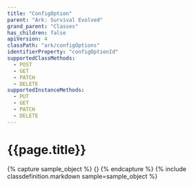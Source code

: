 ```yaml
---
title: "ConfigOption"
parent: "Ark: Survival Evolved"
grand_parent: "Classes"
has_children: false
apiVersion: 4
classPath: "ark/configOptions"
identifierProperty: "configOptionId"
supportedClassMethods:
  - POST
  - GET
  - PATCH
  - DELETE
supportedInstanceMethods:
  - PUT
  - GET
  - PATCH
  - DELETE
---
```

# {{page.title}}

{% capture sample_object %}
{}
{% endcapture %}
{% include classdefinition.markdown sample=sample_object %}